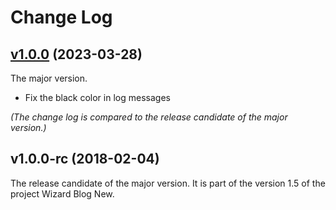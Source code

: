 # Change Log

## [v1.0.0](https://github.com/thewizardplusplus/image-preparer/tree/v1.0.0) (2023-03-28)

The major version.

- Fix the black color in log messages

_(The change log is compared to the release candidate of the major version.)_

## v1.0.0-rc (2018-02-04)

The release candidate of the major version. It is part of the version 1.5 of the project Wizard Blog New.
